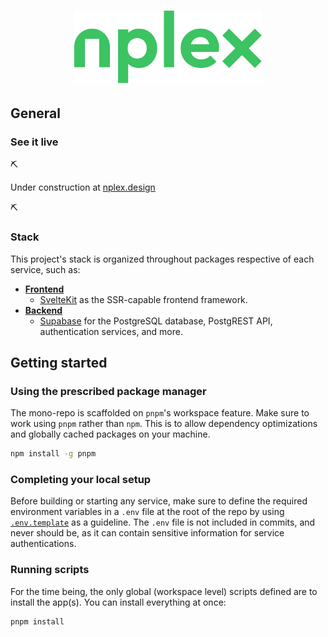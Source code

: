 <h1 align="center">
  <img width="300" height="auto" src="frontend/static/logo/nplex-color.svg" alt="nplex">
</h1>

## General

### See it live

:pick:

Under construction at [nplex.design](www.nplex.design)

:pick:

### Stack

This project's stack is organized throughout packages respective of each service, such as:

- __[Frontend](/frontend)__
  - [SvelteKit](https://kit.svelte.dev/) as the SSR-capable frontend framework.
- __[Backend](/backend)__
  - [Supabase](https://supabase.io/) for the PostgreSQL database, PostgREST API, authentication services, and more.

## Getting started

### Using the prescribed package manager

The mono-repo is scaffolded on `pnpm`'s workspace feature. Make sure to work using `pnpm` rather than `npm`. This is to allow dependency optimizations and globally cached packages on your machine.

```sh
npm install -g pnpm
```

### Completing your local setup

Before building or starting any service, make sure to define the required environment variables in a `.env` file at the root of the repo by using [`.env.template`](.env.template) as a guideline.
The `.env` file is not included in commits, and never should be, as it can contain sensitive information for service authentications.

### Running scripts

For the time being, the only global (workspace level) scripts defined are to install the app(s).
You can install everything at once:

```sh
pnpm install
```


